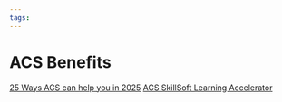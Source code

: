 ```yaml
---
tags:
---
```


# ACS Benefits

[25 Ways ACS can help you in 2025](https://membership.acs.org.au/member-insight/20252201-25-ways-ACS-can-help-you-in-2025.html?utm_source=acs&utm_medium=email&utm_campaign=acs_weekly&utm_content=National&customerID=undefined&deliveryName=DM_ACSWKLY_AF_P_22Jan25)
[ACS SkillSoft Learning Accelerator](https://acs-preview.percipio.com/library)

